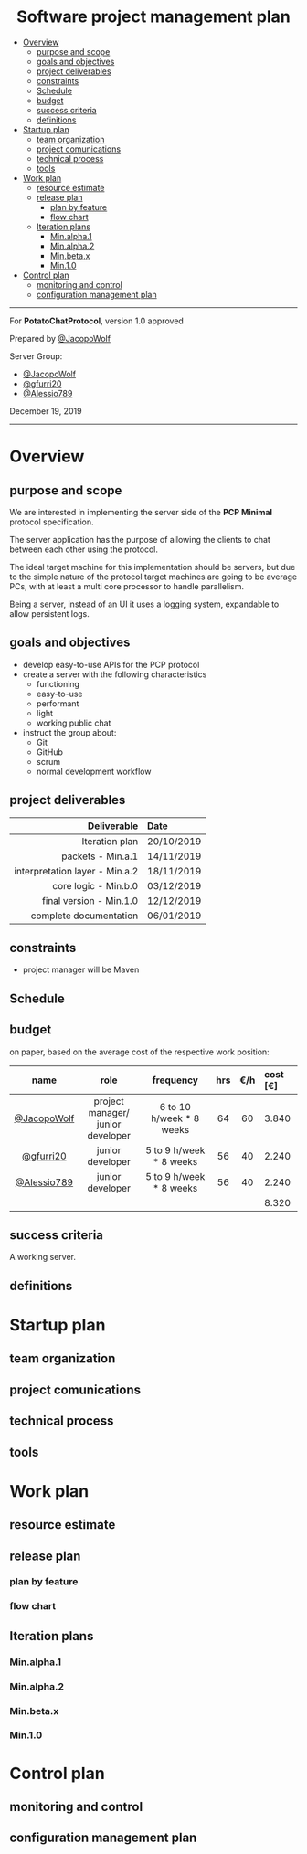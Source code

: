 <center>

<h1>Software project management plan</h1>

</center>


- [Overview](#overview)
  - [purpose and scope](#purpose-and-scope)
  - [goals and objectives](#goals-and-objectives)
  - [project deliverables](#project-deliverables)
  - [constraints](#constraints)
  - [Schedule](#schedule)
  - [budget](#budget)
  - [success criteria](#success-criteria)
  - [definitions](#definitions)
- [Startup plan](#startup-plan)
  - [team organization](#team-organization)
  - [project comunications](#project-comunications)
  - [technical process](#technical-process)
  - [tools](#tools)
- [Work plan](#work-plan)
  - [resource estimate](#resource-estimate)
  - [release plan](#release-plan)
    - [plan by feature](#plan-by-feature)
    - [flow chart](#flow-chart)
  - [Iteration plans](#iteration-plans)
    - [Min.alpha.1](#minalpha1)
    - [Min.alpha.2](#minalpha2)
    - [Min.beta.x](#minbetax)
    - [Min.1.0](#min10)
- [Control plan](#control-plan)
  - [monitoring and control](#monitoring-and-control)
  - [configuration management plan](#configuration-management-plan)

---


For **PotatoChatProtocol**, version 1.0 approved

Prepared by [@JacopoWolf](https://github.com/JacopoWolf)

Server Group:
* [@JacopoWolf](https://github.com/JacopoWolf)
* [@gfurri20](https://github.com/gfurri20)
* [@Alessio789](https://github.com/Alessio789)

December 19, 2019

---

# Overview

## purpose and scope
We are interested in implementing the server side of the **PCP Minimal** protocol specification.

The server application has the purpose of allowing the clients to chat between each other using the protocol.

The ideal target machine for this implementation should be servers, but due to the simple nature of the protocol target machines are going to be average PCs, with at least a multi core processor to handle parallelism.

Being a server, instead of an UI it uses a logging system, expandable to allow persistent logs.

## goals and objectives
- develop easy-to-use APIs for the PCP protocol
- create a server with the following characteristics
  - functioning
  - easy-to-use
  - performant
  - light
  - working public chat
- instruct the group about:
  - Git 
  - GitHub
  - scrum
  - normal development workflow

## project deliverables

|                    Deliverable | Date       |
| -----------------------------: | :--------- |
|                 Iteration plan | 20/10/2019 |
|              packets - Min.a.1 | 14/11/2019 |
| interpretation layer - Min.a.2 | 18/11/2019 |
|           core logic - Min.b.0 | 03/12/2019 |
|        final version - Min.1.0 | 12/12/2019 |
|         complete documentation | 06/01/2019 |


## constraints
- project manager will be Maven

## Schedule
## budget
on paper, based on the average cost of the respective work position:

|                     name                     |                  role                  |        frequency         |  hrs  |  €/h  | cost [€] |
| :------------------------------------------: | :------------------------------------: | :----------------------: | :---: | :---: | :------- |
| [@JacopoWolf](https://github.com/JacopoWolf) | project manager/ <br> junior developer | 6 to 10 h/week * 8 weeks |  64   |  60   | 3.840    |
|   [@gfurri20](https://github.com/gfurri20)   |            junior developer            | 5 to 9 h/week * 8 weeks  |  56   |  40   | 2.240    |
| [@Alessio789](https://github.com/Alessio789) |            junior developer            | 5 to 9 h/week * 8 weeks  |  56   |  40   | 2.240    |
|                                              |                                        |                          |       |       | 8.320    |


## success criteria
A working server.

## definitions



# Startup plan
## team organization
## project comunications
## technical process    
## tools



# Work plan
## resource estimate
## release plan
### plan by feature
### flow chart
## Iteration plans
### Min.alpha.1
### Min.alpha.2
### Min.beta.x
### Min.1.0



# Control plan
## monitoring and control
## configuration management plan